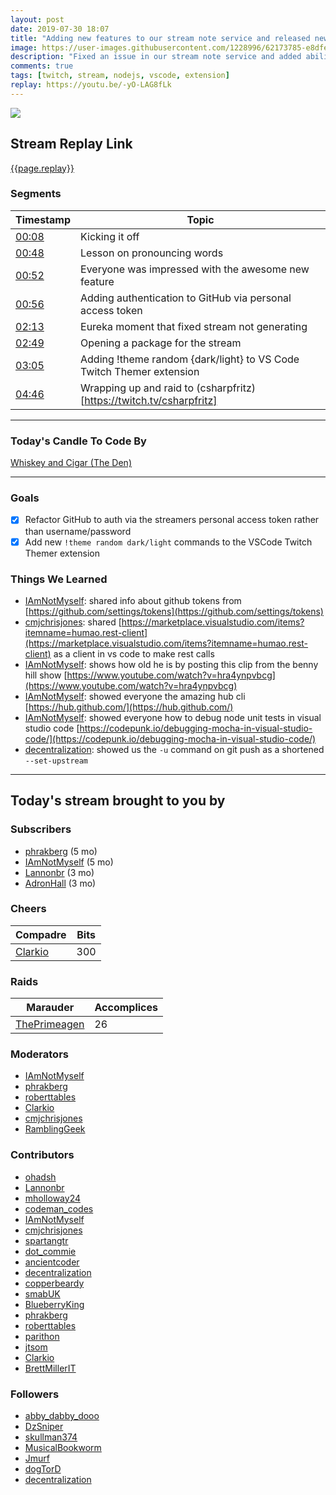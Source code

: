 ```yaml
---
layout: post
date: 2019-07-30 18:07
title: "Adding new features to our stream note service and released new version of our VS code extension"
image: https://user-images.githubusercontent.com/1228996/62173785-e8dfe200-b2fc-11e9-9a5d-85875df1aa8a.png
description: "Fixed an issue in our stream note service and added ability to access GitHub via a personal access token.  Then released a new feature for our VS Code extension, Twitch Themer."
comments: true
tags: [twitch, stream, nodejs, vscode, extension]
replay: https://youtu.be/-yO-LAG8fLk
---
```


<img src="{{page.image}}"/>

## Stream Replay Link

[{{page.replay}}]({{page.replay}})

<!--more-->

### Segments

| Timestamp | Topic
| ---       | ---
| [00:08]({{page.replay}}?t=480)   | Kicking it off |
| [00:48]({{page.replay}}?t=2880)   | Lesson on pronouncing words |
| [00:52]({{page.replay}}?t=3120)       | Everyone was impressed with the awesome new feature |
| [00:56]({{page.replay}}?t=3360)       | Adding authentication to GitHub via personal access token |
| [02:13]({{page.replay}}?t=7980)       | Eureka moment that fixed stream not generating |
| [02:49]({{page.replay}}?t=10140)       | Opening a package for the stream |
| [03:05]({{page.replay}}?t=11100)       | Adding !theme random {dark/light} to VS Code Twitch Themer extension |
| [04:46]({{page.replay}}?t=17160)       | Wrapping up and raid to (csharpfritz)[https://twitch.tv/csharpfritz]

---

### Today's Candle To Code By

[Whiskey and Cigar (The Den)](https://amzn.to/30ttzO6)

---

### Goals

- [x] Refactor GitHub to auth via the streamers personal access token rather than username/password
- [x] Add new `!theme random dark/light` commands to the VSCode Twitch Themer extension

### Things We Learned

- [IAmNotMyself](https://twitch.tv/iamnotmyself): shared info about github tokens from [https://github.com/settings/tokens](https://github.com/settings/tokens)
- [cmjchrisjones](https://twitch.tv/cmjchrisjones): shared [https://marketplace.visualstudio.com/items?itemname=humao.rest-client](https://marketplace.visualstudio.com/items?itemname=humao.rest-client) as a client in vs code to make rest calls
- [IAmNotMyself](https://twitch.tv/iamnotmyself): shows how old he is by posting this clip from the benny hill show [https://www.youtube.com/watch?v=hra4ynpvbcg](https://www.youtube.com/watch?v=hra4ynpvbcg)
- [IAmNotMyself](https://twitch.tv/iamnotmyself): showed everyone the amazing hub cli [https://hub.github.com/](https://hub.github.com/)
- [IAmNotMyself](https://twitch.tv/iamnotmyself): showed everyone how to debug node unit tests in visual studio code [https://codepunk.io/debugging-mocha-in-visual-studio-code/](https://codepunk.io/debugging-mocha-in-visual-studio-code/)
- [decentralization](https://twitch.tv/decentralization): showed us the `-u` command on git push as a shortened `--set-upstream`

---

## Today's stream brought to you by

### Subscribers

- [phrakberg](https://twitch.tv/phrakberg) (5 mo)
- [IAmNotMyself](https://twitch.tv/iamnotmyself) (5 mo)
- [Lannonbr](https://twitch.tv/lannonbr) (3 mo)
- [AdronHall](https://twitch.tv/adronhall) (3 mo)

### Cheers

| Compadre            | Bits        |
| ---                 | ---         |
| [Clarkio](https://twitch.tv/clarkio) | 300 |

### Raids

| Marauder            | Accomplices |
| ---                 | ---         |
| [ThePrimeagen](https://twitch.tv/theprimeagen) | 26 |

### Moderators

- [IAmNotMyself](https://twitch.tv/iamnotmyself)
- [phrakberg](https://twitch.tv/phrakberg)
- [roberttables](https://twitch.tv/roberttables)
- [Clarkio](https://twitch.tv/clarkio)
- [cmjchrisjones](https://twitch.tv/cmjchrisjones)
- [RamblingGeek](https://twitch.tv/ramblinggeek)

### Contributors

- [ohadsh](https://twitch.tv/ohadsh)
- [Lannonbr](https://twitch.tv/lannonbr)
- [mholloway24](https://twitch.tv/mholloway24)
- [codeman_codes](https://twitch.tv/codeman_codes)
- [IAmNotMyself](https://twitch.tv/iamnotmyself)
- [cmjchrisjones](https://twitch.tv/cmjchrisjones)
- [spartangtr](https://twitch.tv/spartangtr)
- [dot_commie](https://twitch.tv/dot_commie)
- [ancientcoder](https://twitch.tv/ancientcoder)
- [decentralization](https://twitch.tv/decentralization)
- [copperbeardy](https://twitch.tv/copperbeardy)
- [smabUK](https://twitch.tv/smabuk)
- [BlueberryKing](https://twitch.tv/blueberryking)
- [phrakberg](https://twitch.tv/phrakberg)
- [roberttables](https://twitch.tv/roberttables)
- [parithon](https://twitch.tv/parithon)
- [jtsom](https://twitch.tv/jtsom)
- [Clarkio](https://twitch.tv/clarkio)
- [BrettMillerIT](https://twitch.tv/brettmillerit)

### Followers

- [abby_dabby_dooo](https://twitch.tv/abby_dabby_dooo)
- [DzSniper](https://twitch.tv/DzSniper)
- [skullman374](https://twitch.tv/skullman374)
- [MusicalBookworm](https://twitch.tv/musicalbookworm)
- [Jmurf](https://twitch.tv/jmurf)
- [dogTorD](https://twitch.tv/dogTorD)
- [decentralization](https://twitch.tv/decentralization)
